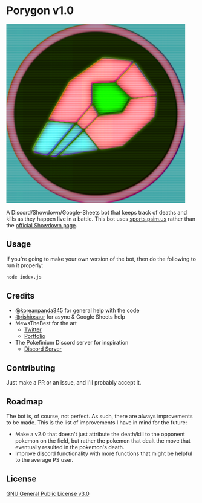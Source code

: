 # Porygon v1.0
![](PorygonLogo.png)

A Discord/Showdown/Google-Sheets bot that keeps track of deaths and kills as they happen live in a battle.
This bot uses [sports.psim.us](http://sports.psim.us/) rather than the [official Showdown page](http://play.pokemonshowdown.com/).

## Usage
If you're going to make your own version of the bot, then do the following to run it properly: 
```bash
node index.js
```

## Credits
- [@koreanpanda345](https://github.com/koreanpanda345) for general help with the code
- [@rishiosaur](https://github.com/rishiosaur) for async & Google Sheets help
- MewsTheBest for the art
    - [Twitter](https://twitter.com/Mewsthebset)
    - [Portfolio](https://themewsthebest-portfolio.weebly.com/)
- The Pokefinium Discord server for inspiration
    - [Discord Server](https://discord.gg/JPWHF7X)

## Contributing
Just make a PR or an issue, and I'll probably accept it.

## Roadmap
The bot is, of course, not perfect. As such, there are always improvements to be made. This is the list of improvements I have in mind for the future: 
- Make a v2.0 that doesn't just attribute the death/kill to the opponent pokemon on the field, but rather the pokemon that dealt the move that eventually resulted in the pokemon's death.
- Improve discord functionality with more functions that might be helpful to the average PS user.

## License
[GNU General Public License v3.0](https://choosealicense.com/licenses/gpl-3.0/)
